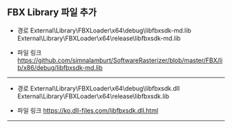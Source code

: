 ## FBX Library 파일 추가

- 경로
  External\Library\FBXLoader\x64\debug\libfbxsdk-md.lib
  External\Library\FBXLoader\x64\release\libfbxsdk-md.lib
  
- 파일 링크
  https://github.com/simnalamburt/SoftwareRasterizer/blob/master/FBX/lib/x86/debug/libfbxsdk-md.lib

---

- 경로
  External\Library\FBXLoader\x64\debug\libfbxsdk.dll
  External\Library\FBXLoader\x64\release\libfbxsdk.lib

- 파일 링크
  https://ko.dll-files.com/libfbxsdk.dll.html

---
